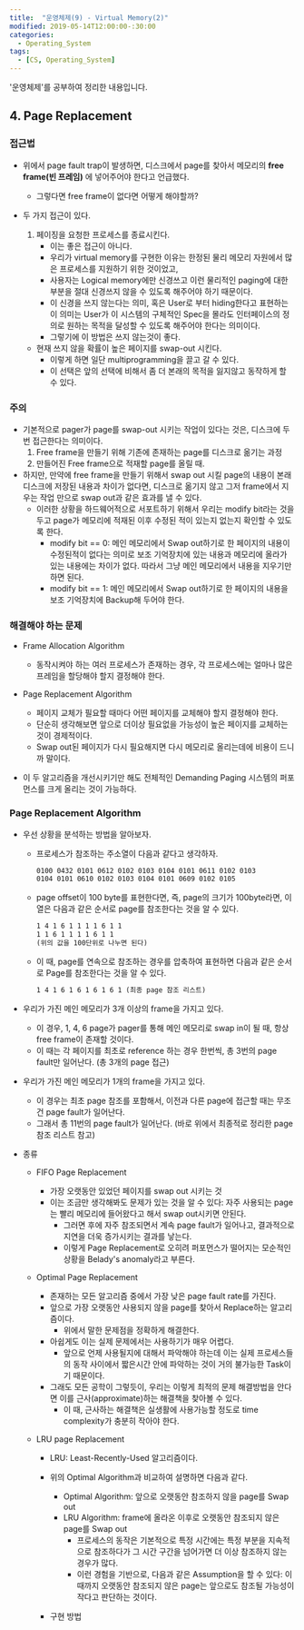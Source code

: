 ```yaml
---
title:  "운영체제(9) - Virtual Memory(2)"
modified: 2019-05-14T12:00:00-:30:00
categories:
  - Operating_System
tags:
  - [CS, Operating_System]
---
```


'운영체제'를 공부하여 정리한 내용입니다.

## 4. Page Replacement

### 접근법

-   위에서 page fault trap이 발생하면, 디스크에서 page를 찾아서 메모리의 **free frame(빈 프레임)** 에 넣어주어야 한다고 언급했다.

    -   그렇다면 free frame이 없다면 어떻게 해야할까?

-   두 가지 접근이 있다.
    1.  페이징을 요청한 프로세스를 종료시킨다.
        -   이는 좋은 접근이 아니다.
        -   우리가 virtual memory를 구현한 이유는 한정된 물리 메모리 자원에서 많은 프로세스를 지원하기 위한 것이었고,
        -   사용자는 Logical memory에만 신경쓰고 이런 물리적인 paging에 대한 부분을 절대 신경쓰지 않을 수 있도록 해주어야 하기 때문이다.
        -   이 신경을 쓰지 않는다는 의미, 혹은 User로 부터 hiding한다고 표현하는 이 의미는 User가 이 시스템의 구체적인 Spec을 몰라도 인터페이스의 정의로 원하는 목적을 달성할 수 있도록 해주어야 한다는 의미이다.
        -   그렇기에 이 방법은 쓰지 않는것이 좋다.
    -   현재 쓰지 않을 확률이 높은 페이지를 swap-out 시킨다.
        -   이렇게 하면 일단 multiprogramming을 끌고 갈 수 있다.
        -   이 선택은 앞의 선택에 비해서 좀 더 본래의 목적을 잃지않고 동작하게 할 수 있다.

### 주의

-   기본적으로 pager가 page를 swap-out 시키는 작업이 있다는 것은, 디스크에 두 번 접근한다는 의미이다.
    1.  Free frame을 만들기 위해 기존에 존재하는 page를 디스크로 옮기는 과정
    2.  만들어진 Free frame으로 적재할 page를 올릴 때.
-   하지만, 만약에 free frame을 만들기 위해서 swap out 시킬 page의 내용이 본래 디스크에 저장된 내용과 차이가 없다면, 디스크로 옮기지 않고 그저 frame에서 지우는 작업 만으로 swap out과 같은 효과를 낼 수 있다.
    -   이러한 상황을 하드웨어적으로 서포트하기 위해서 우리는 modify bit라는 것을 두고 page가 메모리에 적재된 이후 수정된 적이 있는지 없는지 확인할 수 있도록 한다.
        -   modify bit == 0: 메인 메모리에서 Swap out하기로 한 페이지의 내용이 수정된적이 없다는 의미로 보조 기억장치에 있는 내용과 메모리에 올라가 있는 내용에는 차이가 없다. 따라서 그냥 메인 메모리에서 내용을 지우기만 하면 된다.
        -   modify bit == 1: 메인 메모리에서 Swap out하기로 한 페이지의 내용을 보조 기억장치에 Backup해 두어야 한다.

### 해결해야 하는 문제

-   Frame Allocation Algorithm
    -   동작시켜야 하는 여러 프로세스가 존재하는 경우, 각 프로세스에는 얼마나 많은 프레임을 할당해야 할지 결정해야 한다.
-   Page Replacement Algorithm

    -   페이지 교체가 필요할 때마다 어떤 페이지를 교체해야 할지 결정해야 한다.
    -   단순히 생각해보면 앞으로 더이상 필요없을 가능성이 높은 페이지를 교체하는 것이 경제적이다.
    -   Swap out된 페이지가 다시 필요해지면 다시 메모리로 올리는데에 비용이 드니까 말이다.

-   이 두 알고리즘을 개선시키기만 해도 전체적인 Demanding Paging 시스템의 퍼포먼스를 크게 올리는 것이 가능하다.

### Page Replacement Algorithm

-   우선 상황을 분석하는 방법을 알아보자.

    -   프로세스가 참조하는 주소열이 다음과 같다고 생각하자.
        ```html
        0100 0432 0101 0612 0102 0103 0104 0101 0611 0102 0103
        0104 0101 0610 0102 0103 0104 0101 0609 0102 0105
        ```
    -   page offset이 100 byte를 표현한다면, 즉, page의 크기가 100byte라면, 이 열은 다음과 같은 순서로 page를 참조한다는 것을 알 수 있다.
        ```html
        1 4 1 6 1 1 1 1 6 1 1
        1 1 6 1 1 1 1 6 1 1
        (위의 값을 100단위로 나누면 된다)
        ```
    -   이 때, page를 연속으로 참조하는 경우를 압축하여 표현하면 다음과 같은 순서로 Page를 참조한다는 것을 알 수 있다.  
        ```html
        1 4 1 6 1 6 1 6 1 6 1 (최종 page 참조 리스트)
        ```

-   우리가 가진 메인 메모리가 3개 이상의 frame을 가지고 있다.

    -   이 경우, 1, 4, 6 page가 pager를 통해 메인 메모리로 swap in이 될 때, 항상 free frame이 존재할 것이다.
    -   이 때는 각 페이지를 최초로 reference 하는 경우 한번씩, 총 3번의 page fault만 일어난다. (총 3개의 page 접근)

-   우리가 가진 메인 메모리가 1개의 frame을 가지고 있다.
    -   이 경우는 최초 page 참조를 포함해서, 이전과 다른 page에 접근할 때는 무조건 page fault가 일어난다.
    -   그래서 총 11번의 page fault가 일어난다. (바로 위에서 최종적로 정리한 page 참조 리스트 참고)


-   종류

    -   FIFO Page Replacement

        -   가장 오랫동안 있었던 페이지를 swap out 시키는 것
        -   이는 조금만 생각해봐도 문제가 있는 것을 알 수 있다: 자주 사용되는 page는 빨리 메모리에 들어왔다고 해서 swap out시키면 안된다.
            -   그러면 후에 자주 참조되면서 계속 page fault가 일어나고, 결과적으로 지연을 더욱 증가시키는 결과를 낳는다.
            -   이렇게 Page Replacement로 오히려 퍼포먼스가 떨어지는 모순적인 상황을 Belady's anomaly라고 부른다.

    -   Optimal Page Replacement

        -   존재하는 모든 알고리즘 중에서 가장 낮은 page fault rate를 가진다.
        -   앞으로 가장 오랫동안 사용되지 않을 page를 찾아서 Replace하는 알고리즘이다.
            -   위에서 말한 문제점을 정확하게 해결한다.
        -   아쉽게도 이는 실제 문제에서는 사용하기가 매우 어렵다.
            -   앞으로 언제 사용될지에 대해서 파악해야 하는데 이는 실제 프로세스들의 동작 사이에서 짧은시간 안에 파악하는 것이 거의 불가능한 Task이기 때문이다.
        -   그래도 모든 공학이 그렇듯이, 우리는 이렇게 최적의 문제 해결방법을 안다면 이를 근사(approximate)하는 해결책을 찾아볼 수 있다.
            -   이 때, 근사하는 해결책은 실생활에 사용가능할 정도로 time complexity가 충분히 작아야 한다.

    -   LRU page Replacement
        -   LRU: Least-Recently-Used 알고리즘이다.
        -   위의 Optimal Algorithm과 비교하여 설명하면 다음과 같다.
            -   Optimal Algorithm: 앞으로 오랫동안 참조하지 않을 page를 Swap out
            -   LRU Algorithm: frame에 올라온 이후로 오랫동안 참조되지 않은 page를 Swap out
                -   프로세스의 동작은 기본적으로 특정 시간에는 특정 부분을 지속적으로 참조하다가 그 시간 구간을 넘어가면 더 이상 참조하지 않는 경우가 많다.
                -   이런 경험을 기반으로, 다음과 같은 Assumption을 할 수 있다: 이 때까지 오랫동안 참조되지 않은 page는 앞으로도 참조될 가능성이 작다고 판단하는 것이다.

        - 구현 방법
